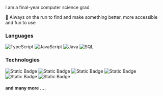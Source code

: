 I am a final-year computer science grad

🚀 Always on the run to find and make something better, more accessible and fun to use

### Languages

![TypeScript](https://img.shields.io/badge/-TypeScript-000?&logo=TypeScript)
![JavaScript](https://img.shields.io/badge/-JavaScript-000?&logo=JavaScript)
![Java](https://img.shields.io/badge/-Java-000?&logo=java)
![SQL](https://img.shields.io/badge/-SQL-000?&logo=MySQL)

### Technologies
![Static Badge](https://img.shields.io/badge/AWS-black?logo=amazonwebservices)
![Static Badge](https://img.shields.io/badge/Node-black?logo=nodedotjs)
![Static Badge](https://img.shields.io/badge/Express-black?logo=express)
![Static Badge](https://img.shields.io/badge/React-black?logo=react)
![Static Badge](https://img.shields.io/badge/Next-black?logo=nextdotjs)
![Static Badge](https://img.shields.io/badge/Mongo-black?logo=mongodb)

#### and many more ....

